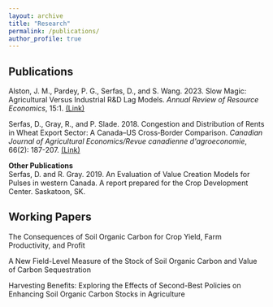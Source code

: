 ```yaml
---
layout: archive
title: "Research"
permalink: /publications/
author_profile: true
---
```


Publications
------

Alston, J. M., Pardey, P. G., Serfas, D., and S. Wang. 2023. Slow Magic: Agricultural Versus Industrial R&D Lag Models. *Annual Review of Resource Economics*, 15:1. [(Link)](https://www.annualreviews.org/doi/pdf/10.1146/annurev-resource-111820-034312)

Serfas, D., Gray, R., and P. Slade. 2018. Congestion and Distribution of Rents in Wheat Export Sector: A Canada–US Cross‐Border Comparison. *Canadian Journal of Agricultural Economics/Revue canadienne d'agroeconomie*, 66(2): 187-207. [(Link)](https://onlinelibrary.wiley.com/doi/pdf/10.1111/cjag.12171)

**Other Publications** <br />
Serfas, D. and R. Gray. 2019. An Evaluation of Value Creation Models for Pulses in western Canada. A report prepared for the Crop Development Center. Saskatoon, SK.

Working Papers
------

The Consequences of Soil Organic Carbon for Crop Yield, Farm Productivity, and Profit

A New Field-Level Measure of the Stock of Soil Organic Carbon and Value of Carbon Sequestration

Harvesting Benefits: Exploring the Effects of Second-Best Policies on Enhancing Soil Organic Carbon Stocks in Agriculture
